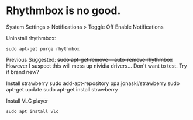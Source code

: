 # Rhythmbox is no good. 


System Settings > Notifications > Toggle Off Enable Notifications


Uninstall rhythmbox:

    sudo apt-get purge rhythmbox

Previous Suggested:
  ~~sudo apt-get remove --auto-remove rhythmbox~~
  However I suspect this will mess up nividia drivers... Don't want to test. Try if brand new?


Install strawberry
  sudo add-apt-repository ppa:jonaski/strawberry
  sudo apt-get update
  sudo apt-get install strawberry

Install VLC player

    sudo apt install vlc